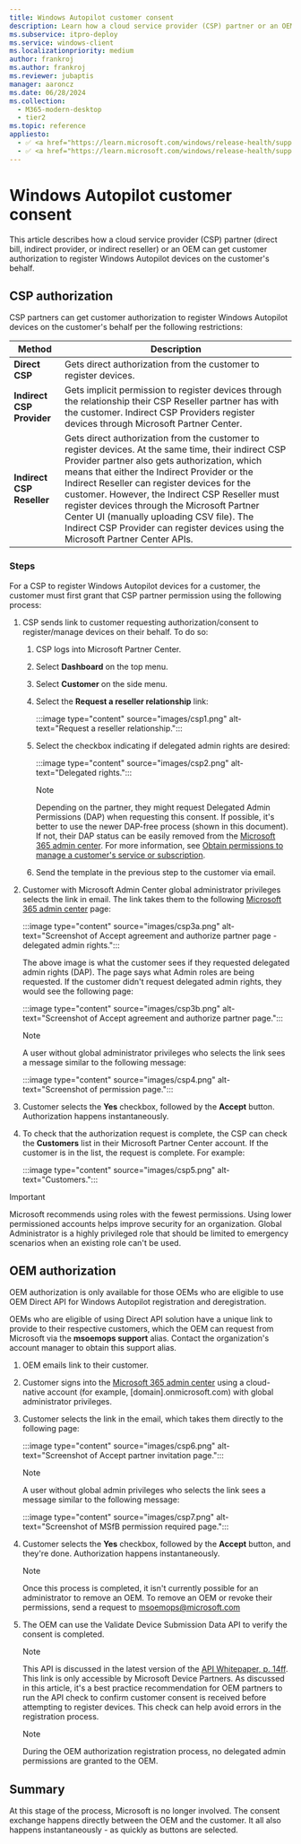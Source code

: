 ```yaml
---
title: Windows Autopilot customer consent
description: Learn how a cloud service provider (CSP) partner or an OEM can get customer authorization to register Windows Autopilot devices on the customer's behalf.
ms.subservice: itpro-deploy
ms.service: windows-client
ms.localizationpriority: medium
author: frankroj
ms.author: frankroj
ms.reviewer: jubaptis
manager: aaroncz
ms.date: 06/28/2024
ms.collection:
  - M365-modern-desktop
  - tier2
ms.topic: reference
appliesto:
  - ✅ <a href="https://learn.microsoft.com/windows/release-health/supported-versions-windows-client" target="_blank">Windows 11</a>
  - ✅ <a href="https://learn.microsoft.com/windows/release-health/supported-versions-windows-client" target="_blank">Windows 10</a>
---
```



# Windows Autopilot customer consent

This article describes how a cloud service provider (CSP) partner (direct bill, indirect provider, or indirect reseller) or an OEM can get customer authorization to register Windows Autopilot devices on the customer's behalf.

## CSP authorization

CSP partners can get customer authorization to register Windows Autopilot devices on the customer's behalf per the following restrictions:

| **Method** | **Description** |
|--------|-------------|
| **Direct CSP** | Gets direct authorization from the customer to register devices. |
| **Indirect CSP Provider** | Gets implicit permission to register devices through the relationship their CSP Reseller partner has with the customer. Indirect CSP Providers register devices through Microsoft Partner Center. |
| **Indirect CSP Reseller** | Gets direct authorization from the customer to register devices. At the same time, their indirect CSP Provider partner also gets authorization, which means that either the Indirect Provider or the Indirect Reseller can register devices for the customer. However, the Indirect CSP Reseller must register devices through the Microsoft Partner Center UI (manually uploading CSV file). The Indirect CSP Provider can register devices using the Microsoft Partner Center APIs. |

### Steps

For a CSP to register Windows Autopilot devices for a customer, the customer must first grant that CSP partner permission using the following process:

1. CSP sends link to customer requesting authorization/consent to register/manage devices on their behalf. To do so:

    1. CSP logs into Microsoft Partner Center.

    1. Select **Dashboard** on the top menu.

    1. Select **Customer** on the side menu.

    1. Select the **Request a reseller relationship** link:

        :::image type="content" source="images/csp1.png" alt-text="Request a reseller relationship.":::

    1. Select the checkbox indicating if delegated admin rights are desired:

        :::image type="content" source="images/csp2.png" alt-text="Delegated rights.":::

        > [!NOTE]
        >
        > Depending on the partner, they might request Delegated Admin Permissions (DAP) when requesting this consent. If possible, it's better to use the newer DAP-free process (shown in this document). If not, their DAP status can be easily removed from the [Microsoft 365 admin center](https://admin.microsoft.com/). For more information, see [Obtain permissions to manage a customer's service or subscription](/partner-center/customers_revoke_admin_privileges).

    1. Send the template in the previous step to the customer via email.

1. Customer with Microsoft Admin Center global administrator privileges selects the link in email. The link takes them to the following [Microsoft 365 admin center](https://admin.microsoft.com/) page:

    :::image type="content" source="images/csp3a.png" alt-text="Screenshot of Accept agreement and authorize partner page - delegated admin rights.":::

    The above image is what the customer sees if they requested delegated admin rights (DAP). The page says what Admin roles are being requested. If the customer didn't request delegated admin rights, they would see the following page:

    :::image type="content" source="images/csp3b.png" alt-text="Screenshot of Accept agreement and authorize partner page.":::

    > [!NOTE]
    >
    > A user without global administrator privileges who selects the link sees a message similar to the following message:

    :::image type="content" source="images/csp4.png" alt-text="Screenshot of permission page.":::

1. Customer selects the **Yes** checkbox, followed by the **Accept** button. Authorization happens instantaneously.

1. To check that the authorization request is complete, the CSP can check the **Customers** list in their Microsoft Partner Center account. If the customer is in the list, the request is complete. For example:

    :::image type="content" source="images/csp5.png" alt-text="Customers.":::

<!-- MAXADO-9048730 -->

> [!IMPORTANT]
>
> Microsoft recommends using roles with the fewest permissions. Using lower permissioned accounts helps improve security for an organization. Global Administrator is a highly privileged role that should be limited to emergency scenarios when an existing role can't be used.

## OEM authorization

OEM authorization is only available for those OEMs who are eligible to use OEM Direct API for Windows Autopilot registration and deregistration.

OEMs who are eligible of using Direct API solution have a unique link to provide to their respective customers, which the OEM can request from Microsoft via the **msoemops support** alias. Contact the organization's account manager to obtain this support alias.

1. OEM emails link to their customer.

1. Customer signs into the [Microsoft 365 admin center](https://admin.microsoft.com/) using a cloud-native account (for example, [domain].onmicrosoft.com) with global administrator privileges.

1. Customer selects the link in the email, which takes them directly to the following page:

    :::image type="content" source="images/csp6.png" alt-text="Screenshot of Accept partner invitation page.":::

    > [!NOTE]
    >
    > A user without global admin privileges who selects the link sees a message similar to the following message:

    :::image type="content" source="images/csp7.png" alt-text="Screenshot of MSfB permission required page.":::

1. Customer selects the **Yes** checkbox, followed by the **Accept** button, and they're done. Authorization happens instantaneously.

    > [!NOTE]
    >
    > Once this process is completed, it isn't currently possible for an administrator to remove an OEM. To remove an OEM or revoke their permissions, send a request to <msoemops@microsoft.com>

1. The OEM can use the Validate Device Submission Data API to verify the consent is completed.

    > [!NOTE]
    >
    > This API is discussed in the latest version of the [API Whitepaper, p. 14ff](https://devicepartner.microsoft.com/assets/detail/windows-autopilot-integration-with-oem-api-design-whitepaper-docx). This link is only accessible by Microsoft Device Partners. As discussed in this article, it's a best practice recommendation for OEM partners to run the API check to confirm customer consent is received before attempting to register devices. This check can help avoid errors in the registration process.

    > [!NOTE]
    >
    > During the OEM authorization registration process, no delegated admin permissions are granted to the OEM.

## Summary

At this stage of the process, Microsoft is no longer involved. The consent exchange happens directly between the OEM and the customer. It all also happens instantaneously - as quickly as buttons are selected.
